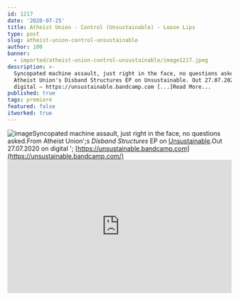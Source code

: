 ```yaml
---
id: 1217
date: '2020-07-25'
title: Atheist Union - Control (Unsustainable) - Loose Lips
type: post
slug: atheist-union-control-unsustainable
author: 100
banner:
  - imported/atheist-union-control-unsustainable/image1217.jpeg
description: >-
  Syncopated machine assault, just right in the face, no questions asked. From
  Atheist Union's Disband Structures EP on Unsustainable. Out 27.07.2020 on
  digital – https://unsustainable.bandcamp.com [...]Read More...
published: true
tags: premiere
featured: false
itworked: true
---
```

![image](../imported/atheist-union-control-unsustainable/image1217.jpeg)Syncopated machine assault, just right in the face, no questions asked.From Atheist Union';s _Disband Structures_ EP on [Unsustainable](https://unsustainable.bandcamp.com).Out 27.07.2020 on digital '; [](https://unsustainable.bandcamp.com/)[https://unsustainable.bandcamp.com](https://unsustainable.bandcamp.com/)<iframe width='100%' height='300' scrolling='no' frameborder='no' allow='autoplay' src='https://w.soundcloud.com/player/?url=https%3A//api.soundcloud.com/tracks/864464962&color=%23ff5500&auto_play=false&hide_related=true&show_comments=true&show_user=true&show_reposts=false&show_teaser=false'></iframe>